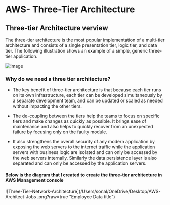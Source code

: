 # AWS- Three-Tier Architecture

##  Three-tier Architecture verview  

The three-tier architecture is the most popular implementation of a multi-tier architecture and consists of a single presentation tier, logic tier, and data tier. The following illustration shows an example of a simple, generic three-tier application.

![image](https://user-images.githubusercontent.com/75151805/161612792-71ea1a41-8e3c-483a-ab47-1a12b3539a0a.png)

### Why do we need a three tier architecture? 
* The key benefit of three-tier architecture is that because each tier runs on its own infrastructure, each tier can be developed simultaneously by a separate development team, and can be updated or scaled as needed without impacting the other tiers.

* The de-coupling between the tiers help the teams to focus on specific tiers and make changes as quickly as possible. It brings ease of maintenance and also helps to quickly recover from an unexpected failure by focusing only on the faulty module.

* It also strengthens the overall security of any modern application by exposing the web servers to the internet traffic while the application servers with business logic are isolated and can only be accessed by the web servers internally. Similarly the data persistence layer is also separated and can only be accessed by the application servers.

#### Below is the diagram that I created to create the three-tier architecture in AWS Management console

![Three-Tier-Network-Architecture](/Users/sonal/OneDrive/Desktop/AWS-Architect-Jobs .png?raw=true "Employee Data title")


